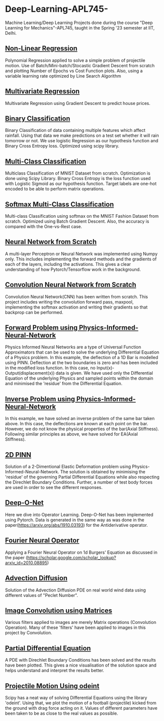 # Deep-Learning-APL745-
Machine Learning/Deep Learning Projects done during the course "Deep Learning for Mechanics"-APL745, taught in the Spring '23 semester at IIT, Delhi.

## [Non-Linear Regression](https://github.com/sob-ANN/Deep-Learning-APL745-/blob/main/Non-Linear%20Regression.ipynb)
Polynomial Regression applied to solve a simple problem of projectile motion. Use of Batch/Mini-batch/Stocastic Gradient Descent from scratch and plotting Number of Epochs vs Cost Function plots. Also, using a variable learning rate optimized by Line Search Algorithm

## [Multivariate Regression](https://github.com/sob-ANN/Deep-Learning-APL745-/blob/main/Multivariate%20Linear%20Regression.ipynb)
Multivariate Regression using Gradient Descent to predict house prices.

## [Binary Classification](https://github.com/sob-ANN/Deep-Learning-APL745-/blob/main/Binary%20Classification-Logistic%20Reg.ipynb)
Binary Classification of data containing multiple features which affect rainfall. Using that data we make predictions on a test set whether it will rain tomorrow or not.
We use logistic Regression as our hypothesis function and Binary Cross Entropy loss. Optimized using scipy library.

## [Multi-Class Classification](https://github.com/sob-ANN/Deep-Learning-APL745-/blob/main/OnevRest%20Classification.ipynb)
Multiclass Classification of MNIST Dataset from scratch. Optimization is done using Scipy Library. Binary Cross Entropy is the loss function used with Logistic Sigmoid as our hypothesis function. Target labels are one-hot encoded to be able to perform matrix operations.

## [Softmax Multi-Class Classification](https://github.com/sob-ANN/Deep-Learning-APL745-/blob/main/Softmax%20Classification.ipynb)
Multi-class Classification using softmax on the MNIST Fashion Dataset from scratch. Optimized using Batch Gradient Descent. Also, the accuracy is compared with the One-vs-Rest case.

## [Neural Network from Scratch](https://github.com/sob-ANN/Deep-Learning-APL745-/blob/main/Neural%20Network%20from%20Scratch.ipynb)
A multi-layer Perceptron or Neural Network was implemented using Numpy only. This includes implementing the forward methods and the gradients of each of the layers, including the activations.
This gives a clear understanding of how Pytorch/Tensorflow work in the background.

## [Convolution Neural Network from Scratch](https://github.com/sob-ANN/Deep-Learning-APL745-/tree/main/CNN%20Working)
Convolution Neural Network(CNN) has been written from scratch. This project includes writing the convolution forward pass, maxpool, implementing the softmax activation and writing their gradients so that backprop can be performed. 

## [Forward Problem using Physics-Informed-Neural-Network](https://github.com/sob-ANN/Deep-Learning-APL745-/blob/main/forward_problem_main.ipynb)
Physics Informed Neural Networks are a type of Universal Function Approximators that can be used to solve the underlying Differential Equation of a Physics problem. In this example, the deflection of a 1D Bar is modelled using PINN. Deflection at the two boundaries is zero and has been included in the modified loss function. In this case, no Input(x)-Output(displacement(x)) data is given. We have used only the Differential Equation of the underlying Physics and sampled points within the domain and minimised the 'residue' from the Differential Equation.

## [Inverse Problem using Physics-Informed-Neural-Network](https://github.com/sob-ANN/Deep-Learning-APL745-/blob/main/PINN_bar_inverse_main.ipynb)
In this example, we have solved an inverse problem of the same bar taken above. In this case, the deflections are known at each point on the bar. However, we do not know the physical properties of the bar(Axial Stiffness). Following similar principles as above, we have solved for EA(Axial Stiffness).

## [2D PINN](https://github.com/sob-ANN/Deep-Learning-APL745-/blob/main/2D%20PINN%20Project.ipynb)
Solution of a 2-Dimentional Elastic Deformation problem using Physics-Informed-Neural-Network. The solution is obtained by minimising the 'residue' of the governing Partial Differential Equations while also respecting the Direchlet Boundary Conditions. Further, a number of test body forces are used in order to see the different responses.
## [Deep-O-Net](https://github.com/sob-ANN/Deep-Learning-APL745-/blob/main/Deep_o_net_Final.ipynb)
Here we dive into Operator Learning. Deep-O-Net has been implemented using Pytorch. Data is generated in the same way as was done in the paper(https://arxiv.org/abs/1910.03193) for the Antiderivative operator.
## [Fourier Neural Operator](https://github.com/sob-ANN/Deep-Learning-APL745-/blob/main/Fourier%20Neural%20operator.ipynb)
Applying a Fourier Neural Operator on 1d Burgers' Equation as discussed in the paper (https://scholar.google.com/scholar_lookup?arxiv_id=2010.08895)

## [Advection Diffusion](https://github.com/sob-ANN/APL703/blob/main/Advection-Diffusion%20Equation%20on%20real%20world%20data.ipynb) 
Solution of the Advection Diffusion PDE on real world wind data using different values of "Peclet Number".
## [Image Convolution using Matrices](https://github.com/sob-ANN/APL703/blob/main/Image%20Convolution%20using%20Matrices.ipynb)
Various filters applied to images are merely Matrix operations (Convolution Operation). Many of these 'filters' have been applied to images in this project by Convolution.
## [Partial Differential Equation](https://github.com/sob-ANN/APL703/blob/main/Partial%20Differential%20Equation%20Solution%2C%20Visualization.ipynb)
A PDE with Direchlet Boundary Conditions has been solved and the results have been plotted. This gives a nice visualisation of the solution space and helps understand and interpret the results better.
## [Projectile Motion Using odeint](https://github.com/sob-ANN/APL703/blob/main/Projectile%20Motion%20using%20odeint.ipynb)
Scipy has a neat way of solving Differential Equations using the library 'odeint'. Using that, we plot the motion of a football (projectile) kicked from the ground with  drag force acting on it. Values of different parameters have been taken to be as close to the real values as possible. 

